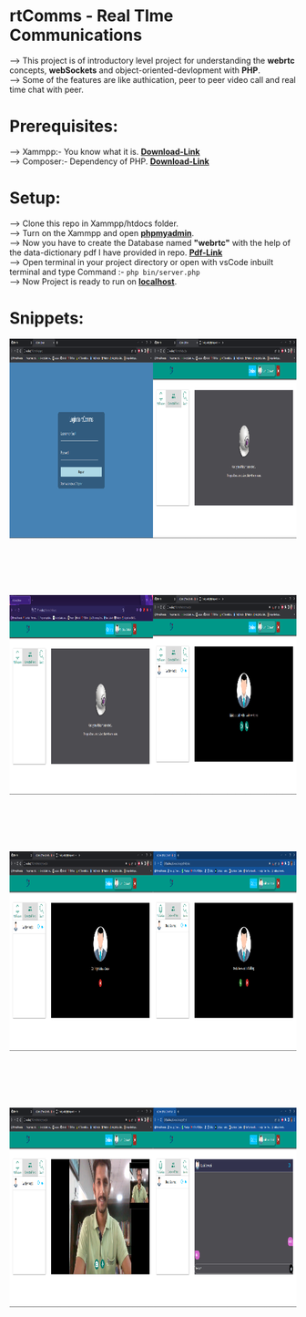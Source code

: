 # rtComms - Real TIme Communications

--> This project is of introductory level project for understanding the **webrtc** concepts, **webSockets** and object-oriented-devlopment with **PHP**.<br>
--> Some of the features are like authication, peer to peer video call and real time chat with peer. 


# Prerequisites:<br>
--> Xammpp:- You know what it is. **[Download-Link](https://downloadsapachefriends.global.ssl.fastly.net/8.1.6/xampp-windows-x64-8.1.6-0-VS16-installer.exe?from_af=true)**
<br>
--> Composer:- Dependency of PHP. **[Download-Link](https://getcomposer.org/Composer-Setup.exe)**
<br>
# Setup:
--> Clone this repo in Xammpp/htdocs folder.<br>
--> Turn on the Xammpp and open **[phpmyadmin](http://localhost/phpmyadmin/)**.<br>
--> Now you have to create the Database named **"webrtc"** with the help of the data-dictionary pdf I have provided in repo. **[Pdf-Link](https://github.com/RUSHIGoswami/rtComms/blob/master/Data_dict_webrtc.pdf)** 
<br>
--> Open terminal in your project directory or open with vsCode inbuilt terminal and type Command :- ```php bin/server.php```<br>
--> Now Project is ready to run on **[localhost](http://localhost/rtComms)**.


# Snippets:

<div style="display:grid;row-gap:100px;grid-template-columns:1fr 1fr;">
<img src="https://github.com/RUSHIGoswami/rtComms/blob/master/snippets/1.png" width="400px" height="350px">
<img src="https://github.com/RUSHIGoswami/rtComms/blob/master/snippets/2.png" width="400px" height="350px">
<img src="https://github.com/RUSHIGoswami/rtComms/blob/master/snippets/3.png" width="400px" height="350px">
<img src="https://github.com/RUSHIGoswami/rtComms/blob/master/snippets/5.png" width="400px" height="350px">
<img src="https://github.com/RUSHIGoswami/rtComms/blob/master/snippets/6.png" width="400px" height="350px">
<img src="https://github.com/RUSHIGoswami/rtComms/blob/master/snippets/7.png" width="400px" height="350px">
<img src="https://github.com/RUSHIGoswami/rtComms/blob/master/snippets/8.png" width="400px" height="350px">
<img src="https://github.com/RUSHIGoswami/rtComms/blob/master/snippets/9.png" width="400px" height="350px">
</div>
